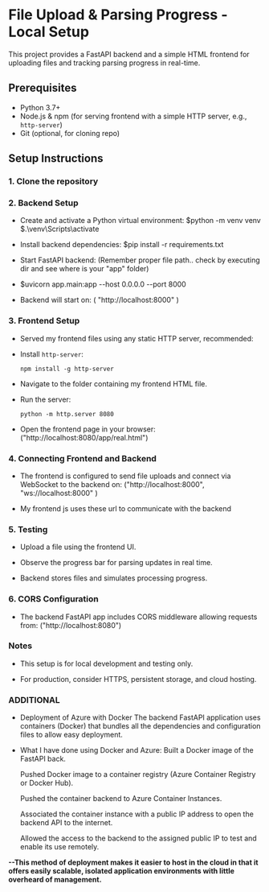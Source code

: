 
# File Upload & Parsing Progress - Local Setup

This project provides a FastAPI backend and a simple HTML frontend for uploading files and tracking parsing progress in real-time.

## Prerequisites

- Python 3.7+
- Node.js & npm (for serving frontend with a simple HTTP server, e.g., `http-server`)
- Git (optional, for cloning repo)


## Setup Instructions

### 1. Clone the repository

### 2. Backend Setup
    
  - Create and activate a Python virtual environment:
    $python -m venv venv
    $.\venv\Scripts\activate
  - Install backend dependencies:
    $pip install -r requirements.txt

  - Start FastAPI backend: (Remember proper file path..  check by executing dir and see where is     your "app" folder)
  - 
    $uvicorn app.main:app --host 0.0.0.0 --port 8000

   - Backend will start on:
     ( "http://localhost:8000" )


### 3. Frontend Setup

- Served my frontend files using any static HTTP server, recommended:

- Install `http-server`:

  ```
  npm install -g http-server
  ```

- Navigate to the folder containing my frontend HTML file.

- Run the server:

  ```
  python -m http.server 8080
  ```

- Open the frontend page in your browser:
  ("http://localhost:8080/app/real.html")




### 4. Connecting Frontend and Backend

- The frontend is configured to send file uploads and connect via WebSocket to the backend on:
 ("http://localhost:8000", "ws://localhost:8000" )

- My frontend js uses these url to communicate with the backend

### 5. Testing

- Upload a file using the frontend UI.

- Observe the progress bar for parsing updates in real time.

- Backend stores files and simulates processing progress.


### 6. CORS Configuration

- The backend FastAPI app includes CORS middleware allowing requests from:
 ("http://localhost:8080")


### Notes

- This setup is for local development and testing only.

- For production, consider HTTPS, persistent storage, and cloud hosting.



### ADDITIONAL

- Deployment of Azure with Docker
  The backend FastAPI application uses containers (Docker) that bundles all the dependencies and   configuration files to allow easy deployment.

- What I have done using Docker and Azure:
  Built a Docker image of the FastAPI back.

  Pushed Docker image to a container registry (Azure Container Registry or Docker Hub).

  Pushed the container backend to Azure Container Instances.

  Associated the container instance with a public IP address to open the backend API to the        internet.

  Allowed the access to the backend to the assigned public IP to test and enable its use           remotely.

**--This method of deployment makes it easier to host in the cloud in that it offers easily scalable, isolated application environments with little overheard of management.**
